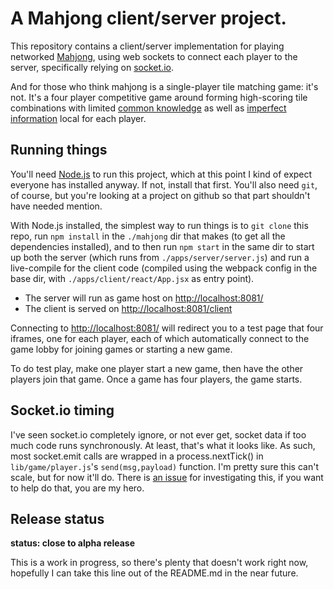 # A Mahjong client/server project.

This repository contains a client/server implementation for playing networked [Mahjong](https://en.wikipedia.org/wiki/Mahjong), using web sockets to connect each player to the server, specifically relying on [socket.io](http://socket.io).

And for those who think mahjong is a single-player tile matching game: it's not. It's a four player competitive game around forming high-scoring tile combinations with limited [common knowledge](https://en.wikipedia.org/wiki/Common_knowledge_%28logic%29) as well as [imperfect information](https://en.wikipedia.org/wiki/Perfect_information) local for each player.

## Running things

You'll need [Node.js](https://nodejs.org) to run this project, which at this point I kind of expect everyone has installed anyway. If not, install that first. You'll also need `git`, of course, but you're looking at a project on github so that part shouldn't have needed mention.

With Node.js installed, the simplest way to run things is to `git clone` this repo, run `npm install` in the `./mahjong` dir that makes (to get all the dependencies installed), and to then run `npm start` in the same dir to start up both the server (which runs from `./apps/server/server.js`) and run a live-compile for the client code (compiled using the webpack config in the base dir, with `./apps/client/react/App.jsx` as entry point).

- The server will run as game host on [http://localhost:8081/](http://localhost:8081)
- The client is served on [http://localhost:8081/client](http://localhost:8081/client)

Connecting to [http://localhost:8081/](http://localhost:8081) will redirect you to a test page that four iframes, one for each player, each of which automatically connect to the game lobby for joining games or starting a new game.

To do test play, make one player start a new game, then have the other players join that game. Once a game has four players, the game starts.

## Socket.io timing

I've seen socket.io completely ignore, or not ever get, socket data if too much code runs synchronously. At least, that's what it looks like. As such, most socket.emit calls are wrapped in a process.nextTick() in `lib/game/player.js`'s `send(msg,payload)` function. I'm pretty sure this can't scale, but for now it'll do. There is [an issue](https://github.com/Pomax/mahjong/issues/10) for investigating this, if you want to help do that, you are my hero.

## Release status

**status: close to alpha release**
 
This is a work in progress, so there's plenty that doesn't work right now, hopefully I can take this line out of the README.md in the near future.

